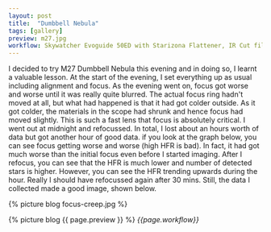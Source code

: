 ```yaml
---
layout: post
title:  "Dumbbell Nebula"
tags: [gallery]
preview: m27.jpg
workflow: Skywatcher Evoguide 50ED with Starizona Flattener, IR Cut filter, SvBony sv505c, guided ~1hrs of data
---
```

I decided to try M27 Dumbbell Nebula this evening and in doing so, I learnt a valuable lesson. At the start of the evening, I set everything up as usual including alignment and focus. As the evening went on, focus got worse and worse until it was really quite blurred. The actual focus ring hadn't moved at all, but what had happened is that it had got colder outside. As it got colder, the materials in the scope had shrunk and hence focus had moved slightly. This is such a fast lens that focus is absolutely critical. I went out at midnight and refocussed. In total, I lost about an hours worth of data but got another hour of good data. if you look at the graph below, you can see focus getting worse and worse (high HFR is bad). In fact, it had got much worse than the initial focus even before I started imaging. After I refocus, you can see that the HFR is much lower and number of detected stars is higher. However, you can see the HFR trending upwards during the hour. Really I should have refocussed again after 30 mins. Still, the data I collected made a good image, shown below.

{% picture blog focus-creep.jpg %}

{% picture blog {{ page.preview }} %}
_{{page.workflow}}_
